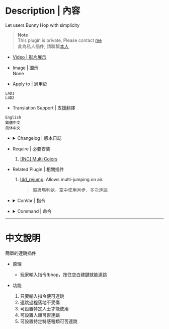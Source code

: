 # Description | 內容
Let users Bunny Hop with simplicity 

> __Note__ <br/>
This plugin is private, Please contact [me](https://github.com/fbef0102/Game-Private_Plugin#私人插件列表-private-plugins-list)<br/>
此為私人插件, 請聯繫[本人](https://github.com/fbef0102/Game-Private_Plugin#私人插件列表-private-plugins-list)

* [Video | 影片展示](https://youtu.be/GnfMildqcSg)

* Image | 圖示
<br/>None

* Apply to | 適用於
```
L4D1
L4D2
```

* Translation Support | 支援翻譯
```
English
繁體中文
简体中文
```

* <details><summary>Changelog | 版本日誌</summary>

	```php
	//ReFlexPoison @ 2013
	//Harry @ 2022
	```
	* v1.2
		* Remake Code
		* Add more cvars

    * v1.0
	    * [By ReFlexPoison](https://forums.alliedmods.net/showthread.php?p=1905436)
</details>

* Require | 必要安裝
	1. [[INC] Multi Colors](https://forums.alliedmods.net/showthread.php?t=247770)

* Related Plugin | 相關插件
	1. [l4d_rejump](https://github.com/fbef0102/Game-Private_Plugin/tree/main/l4d_rejump): Allows multi-jumping on air.
		> 超級瑪利歐，空中使用月步，多次連跳

* <details><summary>ConVar | 指令</summary>

	* cfg/sourcemod/simple-bhop.cfg
	```php
	// Players with these flags have access to use command to bhop. (Empty = Everyone, -1: Nobody)
	sm_bhop_access_flag ""

	// (L4D2) Which infected class can be allowed to bhop while plugin is enabled? 1=Smoker, 2=Boomer, 4=Hunter, 8=Spitter, 16=Jockey, 32=Charger, 64=Tank (0=None, 127=All)
	sm_bhop_allow_infected_flag "127"

	// (L4D1) Which infected class can be allowed to bhop while plugin is enabled? 1=Smoker, 2=Boomer, 4=Hunter, 8=Tank (0=None, 15=All)
	sm_bhop_allow_infected_flag "15"

	// Allow Survivors to bhop while plugin is enabled
	sm_bhop_allow_survivor "1"

	// Enable Simple Bunny Hop
	sm_bhop_enabled "1"

	// Disable fall damage for bhoppers
	sm_bhop_falldamage "1"

	// Enable information notification
	sm_bhop_inform "1"
	```
</details>

* <details><summary>Command | 命令</summary>

	* **Enable/Disable Bunny Hopping for client**
		```php
		sm_bhop
		```
</details>

- - - -
# 中文說明
簡單的連跳插件

* 原理
	* 玩家輸入指令!bhop，按住空白建鍵就能連跳

* 功能
	1. 只要輸入指令便可連跳
	2. 連跳過程落地不受傷
	3. 可設置特定人士才能使用
	4. 可設置人類可否連跳
	5. 可設置特定特感種類可否連跳
